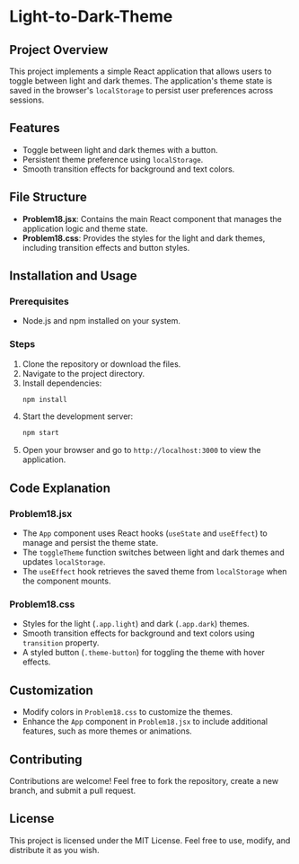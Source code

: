 # Light-to-Dark-Theme

## Project Overview
This project implements a simple React application that allows users to toggle between light and dark themes. The application's theme state is saved in the browser's `localStorage` to persist user preferences across sessions.

## Features
- Toggle between light and dark themes with a button.
- Persistent theme preference using `localStorage`.
- Smooth transition effects for background and text colors.

## File Structure
- **Problem18.jsx**: Contains the main React component that manages the application logic and theme state.
- **Problem18.css**: Provides the styles for the light and dark themes, including transition effects and button styles.

## Installation and Usage

### Prerequisites
- Node.js and npm installed on your system.

### Steps
1. Clone the repository or download the files.
2. Navigate to the project directory.
3. Install dependencies:
   ```bash
   npm install
   ```
4. Start the development server:
   ```bash
   npm start
   ```
5. Open your browser and go to `http://localhost:3000` to view the application.

## Code Explanation

### Problem18.jsx
- The `App` component uses React hooks (`useState` and `useEffect`) to manage and persist the theme state.
- The `toggleTheme` function switches between light and dark themes and updates `localStorage`.
- The `useEffect` hook retrieves the saved theme from `localStorage` when the component mounts.

### Problem18.css
- Styles for the light (`.app.light`) and dark (`.app.dark`) themes.
- Smooth transition effects for background and text colors using `transition` property.
- A styled button (`.theme-button`) for toggling the theme with hover effects.

## Customization
- Modify colors in `Problem18.css` to customize the themes.
- Enhance the `App` component in `Problem18.jsx` to include additional features, such as more themes or animations.

## Contributing
Contributions are welcome! Feel free to fork the repository, create a new branch, and submit a pull request.

## License
This project is licensed under the MIT License. Feel free to use, modify, and distribute it as you wish.
